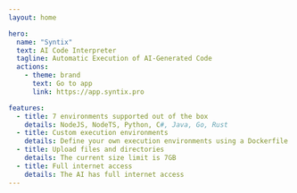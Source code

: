 ```yaml
---
layout: home

hero:
  name: "Syntix"
  text: AI Code Interpreter
  tagline: Automatic Execution of AI-Generated Code
  actions:
    - theme: brand
      text: Go to app
      link: https://app.syntix.pro

features:
  - title: 7 environments supported out of the box
    details: NodeJS, NodeTS, Python, C#, Java, Go, Rust
  - title: Custom execution environments
    details: Define your own execution environments using a Dockerfile
  - title: Upload files and directories
    details: The current size limit is 7GB
  - title: Full internet access
    details: The AI has full internet access
---
```

